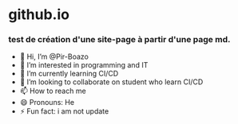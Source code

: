 # github.io 
### test de création d'une site-page à partir d'une page md.

- 👋 Hi, I’m @Pir-Boazo
- 👀 I’m interested in programming and IT
- 🌱 I’m currently learning CI/CD
- 💞️ I’m looking to collaborate on student who learn CI/CD
- 📫 How to reach me 
- 😄 Pronouns: He
- ⚡ Fun fact: i am not update

<!---
Pir-Boazo/Pir-Boazo is a ✨ special ✨ repository because its `README.md` (this file) appears on your GitHub profile.
You can click the Preview link to take a look at your changes.
--->
